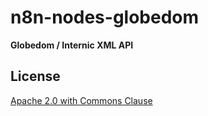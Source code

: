 # n8n-nodes-globedom

**Globedom / Internic XML API**



## License

[Apache 2.0 with Commons Clause](https://github.com/n8n-io/n8n/blob/master/packages/nodes-base/LICENSE.md)
